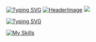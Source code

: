 [![Typing SVG](https://readme-typing-svg.herokuapp.com?weight=100&size=22&duration=750&pause=1000&color=F7D3B9&vCenter=true&repeat=false&width=500&lines=%F0%9F%93%9A++german+student;%F0%9F%92%BB++web+designer;%F0%9F%A7%A0++psychology;%F0%9F%8E%A7++music+enthusiast;%F0%9F%A4%93++nerdy+programmer;%F0%9F%97%BA%EF%B8%8F++traveler;%F0%9F%94%97++github%2Feinfachniemmand)](https://github.com/einfachniemmand/)
[![HeaderImage](https://scriptsandstyles.neocities.org/github-profile/head.png?c=2)](https://github.com/einfachniemmand/)
![](https://komarev.com/ghpvc/?username=einfachniemmand)


<a id='skills' href="#skills" style='display:block'><img src="https://readme-typing-svg.herokuapp.com?font=Fira+Code&size=10&duration=90&pause=90&color=F7D3B9&vCenter=true&width=70&height=15&lines=#+My+skills" alt="Typing SVG" /></a>

[![My Skills](https://skillicons.dev/icons?i=js,html,css,cloudflare,github,linux,postman)](https://github.com/einfachniemmand#)
